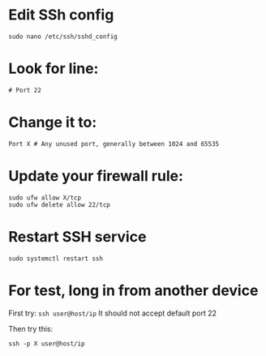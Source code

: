 # Edit SSh config

``` sudo nano /etc/ssh/sshd_config ```

# Look for line:

``` # Port 22 ```

# Change it to:

``` Port X # Any unused port, generally between 1024 and 65535 ```

# Update your firewall rule:

```
sudo ufw allow X/tcp
sudo ufw delete allow 22/tcp
```

# Restart SSH service

``` sudo systemctl restart ssh ```

# For test, long in from another device

First try:
``` ssh user@host/ip ```
It should not accept default port 22

Then try this:

``` ssh -p X user@host/ip ```
